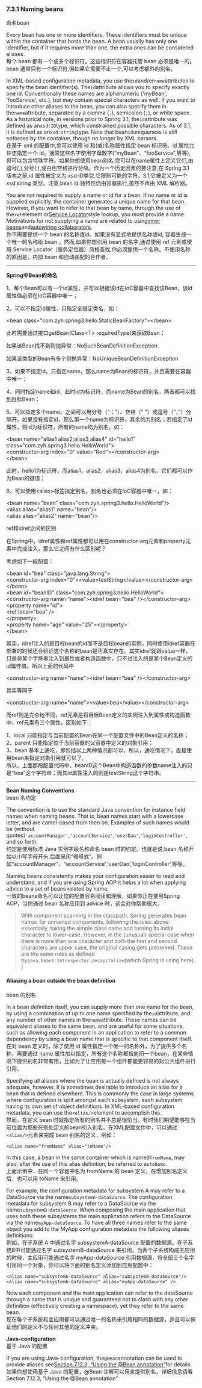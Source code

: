 ### 7.3.1 Naming beans

命名bean

Every bean has one or more identifiers. These identifiers must be unique within the container that hosts the bean. A bean usually has only one identifier, but if it requires more than one, the extra ones can be considered aliases.  
每个 bean 都有一个或多个标识符。这些标识符在容器托管 bean 必须是唯一的。bean 通常只有一个标识符,但如果它需要不止一个,可以考虑额外的别名。

In XML-based configuration metadata, you use the`id`and/or`name`attributes to specify the bean identifier\(s\). The`id`attribute allows you to specify exactly one id. Conventionally these names are alphanumeric \('myBean', 'fooService', etc.\), but may contain special characters as well. If you want to introduce other aliases to the bean, you can also specify them in the`name`attribute, separated by a comma \(`,`\), semicolon \(`;`\), or white space. As a historical note, in versions prior to Spring 3.1, the`id`attribute was defined as an`xsd:ID`type, which constrained possible characters. As of 3.1, it is defined as an`xsd:string`type. Note that bean`id`uniqueness is still enforced by the container, though no longer by XML parsers.  
在基于 xml 的配置中,您可以使用 id 和\(或\)名称属性指定 bean 标识符。id 属性允许您指定一个 id。通常这些名字使用字母数字\(“myBean”、“fooService”,等等\),但可以包含特殊字符。如果你想使用bean别名,您可以在name属性上定义它们,由逗号\(,\),分号\(;\),或白色空格进行分隔。作为一个历史因素的要注意,在 Spring 3.1 版本之前,id 属性被定义为 xsd:ID类型,它限制可能的字符。3.1,它被定义为一个 xsd:string 类型。注意,bean id 独特性仍由容器执行,虽然不再由 XML 解析器。

You are not required to supply a name or id for a bean. If no name or id is supplied explicitly, the container generates a unique name for that bean. However, if you want to refer to that bean by name, through the use of the`ref`element or[Service Locator](https://docs.spring.io/spring/docs/current/spring-framework-reference/htmlsingle/#beans-servicelocator)style lookup, you must provide a name. Motivations for not supplying a name are related to using[inner beans](https://docs.spring.io/spring/docs/current/spring-framework-reference/htmlsingle/#beans-inner-beans)and[autowiring collaborators](https://docs.spring.io/spring/docs/current/spring-framework-reference/htmlsingle/#beans-factory-autowire).  
你不需要提供一个 bean 的名称或id。如果没有显式地提供名称或id, 容器生成一个唯一的名称给 bean 。然而,如果你想引用 bean 的名字,通过使用 ref 元素或使用 Service Locator（服务定位器）风格查找,你必须提供一个名称。不使用名称的原因是，内部 bean 和自动装配的合作者。

---

**Spring中Bean的命名**

1、每个Bean可以有一个id属性，并可以根据该id在IoC容器中查找该Bean，该id属性值必须在IoC容器中唯一；

2、可以不指定id属性，只指定全限定类名，如：

&lt;bean class="com.zyh.spring3.hello.StaticBeanFactory"&gt;&lt;/bean&gt;

此时需要通过接口getBean\(Class&lt;T&gt; requiredType\)来获取Bean；

如果该Bean找不到则抛异常：NoSuchBeanDefinitionException

如果该类型的Bean有多个则抛异常：NoUniqueBeanDefinitionException

3、如果不指定id，只指定name，那么name为Bean的标识符，并且需要在容器中唯一；

4、同时指定name和id，此时id为标识符，而name为Bean的别名，两者都可以找到目标Bean；

5、可以指定多个name，之间可以用分号（“；”）、空格（“ ”）或逗号（“，”）分隔开，如果没有指定id，那么第一个name为标识符，其余的为别名；若指定了id属性，则id为标识符，所有的name均为别名。如：

&lt;bean name="alias1 alias2;alias3,alias4" id="hello1" class="com.zyh.spring3.hello.HelloWorld"&gt;  
&lt;constructor-arg index="0" value="Rod"&gt;&lt;/constructor-arg&gt;  
&lt;/bean&gt;

此时，hello1为标识符，而alias1，alias2，alias3，alias4为别名，它们都可以作为Bean的键值；

6、可以使用&lt;alias&gt;标签指定别名，别名也必须在IoC容器中唯一，如：

&lt;bean name="bean" class="com.zyh.spring3.hello.HelloWorld"/&gt;  
&lt;alias alias="alias1" name="bean"/&gt;  
&lt;alias alias="alias2" name="bean"/&gt;

ref和idref之间的区别

在Spring中，idref属性和ref属性都可以用在constructor-arg元素和property元素中完成注入，那么它之间有什么区别呢？

考虑如下一段配置：

&lt;bean id="bea" class="java.lang.String"&gt;  
&lt;constructor-arg index="0"&gt;&lt;value&gt;testString&lt;/value&gt;&lt;/constructor-arg&gt;  
&lt;/bean&gt;  
&lt;bean id="beanID" class="com.zyh.spring3.hello.HelloWorld"&gt;  
&lt;constructor-arg name="name"&gt;&lt;idref bean="bea" /&gt;&lt;/constructor-arg&gt;  
&lt;property name="id"&gt;  
&lt;ref local="bea" /&gt;  
&lt;/property&gt;  
&lt;property name="age" value="25"&gt;&lt;/property&gt;  
&lt;/bean&gt;

其实，idref注入的是目标bean的id而不是目标bean的实例，同时使用idref容器在部署的时候还会验证这个名称的bean是否真实存在。其实idref就跟value一样，只是将某个字符串注入到属性或者构造函数中，只不过注入的是某个Bean定义的id属性值。所以上面的代码中

&lt;constructor-arg name="name"&gt;&lt;idref bean="bea" /&gt;&lt;/constructor-arg&gt;

其实等同于

&lt;constructor-arg name="name"&gt;&lt;value&gt;bea&lt;/value&gt;&lt;/constructor-arg&gt;

而ref则是完全地不同，ref元素是将目标Bean定义的实例注入到属性或构造函数中，ref元素有三个属性，区别如下：

1、local 只能指定与当前配置的Bean在同一个配置文件中的Bean定义的名称；  
2、parent 只能指定位于当前容器的父容器中定义的对象引用；  
3、bean 基本上通吃，即包括以上两种情况都可以，所以，通吃情况下，直接使用bean来指定对象引用就可以了。  
所以，上面那段配置代码中，beanID这个Bean中构造函数的参数name注入的只是“bea”这个字符串；而其id属性注入的则是testString这个字符串。

---

**Bean Naming Conventions**  
bean 名约定

The convention is to use the standard Java convention for instance field names when naming beans. That is, bean names start with a lowercase letter, and are camel-cased from then on. Examples of such names would be \(without quotes\)`'accountManager'`,`'accountService'`,`'userDao'`,`'loginController'`, and so forth.  
约定是使用标准 Java 实例字段名称命名 bean 时的约定。也就是说,bean 名称开始以小写字母开头,后面采用“骆峰式”。例如“accountManager”、“accountService’,‘userDao’,‘loginController’,等等。

Naming beans consistently makes your configuration easier to read and understand, and if you are using Spring AOP it helps a lot when applying advice to a set of beans related by name.  
一致的beans命名可以让您的配置容易阅读和理解，如果你正在使用Spring AOP，当你通过 bean 名称应用到 advice 时，这会对你帮助很大。

> With component scanning in the classpath, Spring generates bean names for unnamed components, following the rules above: essentially, taking the simple class name and turning its initial character to lower-case. However, in the \(unusual\) special case when there is more than one character and both the first and second characters are upper case, the original casing gets preserved. These are the same rules as defined by`java.beans.Introspector.decapitalize`\(which Spring is using here\). \|

#### Aliasing a bean outside the bean definition

bean 的别名

In a bean definition itself, you can supply more than one name for the bean, by using a combination of up to one name specified by the`id`attribute, and any number of other names in the`name`attribute. These names can be equivalent aliases to the same bean, and are useful for some situations, such as allowing each component in an application to refer to a common dependency by using a bean name that is specific to that component itself.  
在对 bean 定义时，除了使用 id 属性指定一个唯一的名称外，为了提供多个名称，需要通过 name 属性加以指定，所有这个名称都指向同一个bean，在某些情况下提供别名非常有用，比如为了让应用每一个组件都能更容易的对公共组件进行引用。

Specifying all aliases where the bean is actually defined is not always adequate, however. It is sometimes desirable to introduce an alias for a bean that is defined elsewhere. This is commonly the case in large systems where configuration is split amongst each subsystem, each subsystem having its own set of object definitions. In XML-based configuration metadata, you can use the`<alias/>`element to accomplish this.  
然而，在定义 bean 时就指定所有的别名并不总是很恰当。有时我们期望能够在当前位置为那些在别处定义的bean引入别名。在XML配置文件中，可以通过`<alias/>`元素来完成 bean 别名的定义，例如：

```
<alias name="fromName" alias="toName"/>
```

In this case, a bean in the same container which is named`fromName`, may also, after the use of this alias definition, be referred to as`toName`.  
上面示例中，在同一个容器中名为 fromName 的 bean 定义，在增加别名定义后，也可以用 toName 来引用。

For example, the configuration metadata for subsystem A may refer to a DataSource via the name`subsystemA-dataSource`. The configuration metadata for subsystem B may refer to a DataSource via the name`subsystemB-dataSource`. When composing the main application that uses both these subsystems the main application refers to the DataSource via the name`myApp-dataSource`. To have all three names refer to the same object you add to the MyApp configuration metadata the following aliases definitions:  
例如，在子系统 A 中通过名字 subsystemA-dataSource 配置的数据源。在子系统B中可能通过名字 subsystemB-dataSource 来引用。当两个子系统构成主应用的时候，主应用可能通过名字 myApp-dataSource 引用数据源，将全部三个名字引用同一个对象，你可以将下面的别名定义添加到应用配置中：

```
<alias name="subsystemA-dataSource" alias="subsystemB-dataSource"/>
<alias name="subsystemA-dataSource" alias="myApp-dataSource" />
```

Now each component and the main application can refer to the dataSource through a name that is unique and guaranteed not to clash with any other definition \(effectively creating a namespace\), yet they refer to the same bean.  
现在每个子系统和主应用都可以通过唯一的名称来引用相同的数据源，并且可以保证他们的定义不与任何其他的定义冲突。

**Java-configuration**  
基于 Java 的配置

If you are using Java-configuration, the`@Bean`annotation can be used to provide aliases see[Section 7.12.3, “Using the @Bean annotation”](https://docs.spring.io/spring/docs/current/spring-framework-reference/htmlsingle/#beans-java-bean-annotation)for details.  
如果你想使用基于 Java 的配置，@Bean 注解可以用来提供别名，详细信息请看 Section 7.12.3, “Using the @Bean annotation”

